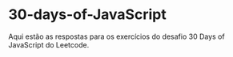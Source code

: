 # 30-days-of-JavaScript

Aqui estão as respostas para os exercícios do desafio 30 Days of JavaScript do Leetcode. 
